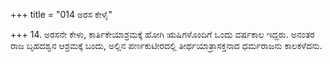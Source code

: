 +++
title = "014 ಅರಸ ಕೇಳೈ"

+++
14. ಅರಸನೇ ಕೇಳು, ಕಾರ್ತಿಕೇಯಾಶ್ರಮಕ್ಕೆ ಹೋಗಿ ಋಷಿಗಳೊಂದಿಗೆ ಒಂದು ವರ್ಷಕಾಲ ಇದ್ದರು. ಅನಂತರ ರಾಜ ಬೃಹದಶ್ವನ ಆಶ್ರಮಕ್ಕೆ ಬಂದು, ಅಲ್ಲಿನ ಪರ್ಣಕುಟೀರದಲ್ಲಿ ತೀರ್ಥಯಾತ್ರಾಸಕ್ತನಾದ ಧರ್ಮರಾಜನು ಕಾಲಕಳೆದನು.